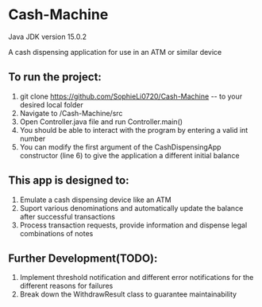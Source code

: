 # Cash-Machine
Java JDK version 15.0.2

A cash dispensing application for use in an ATM or similar device

## To run the project:
1. git clone https://github.com/SophieLi0720/Cash-Machine -- to your desired local folder
2. Navigate to /Cash-Machine/src
3. Open Controller.java file and run Controller.main()
4. You should be able to interact with the program by entering a valid int number
5. You can modify the first argument of the CashDispensingApp constructor (line 6) to give the application a different initial balance

## This app is designed to:
1. Emulate a cash dispensing device like an ATM
2. Suport various denominations and automatically update the balance after successful transactions
3. Process transaction requests, provide information and dispense legal combinations of notes

## Further Development(TODO):
1. Implement threshold notification and different error notifications for the different reasons for failures
2. Break down the WithdrawResult class to guarantee maintainability
